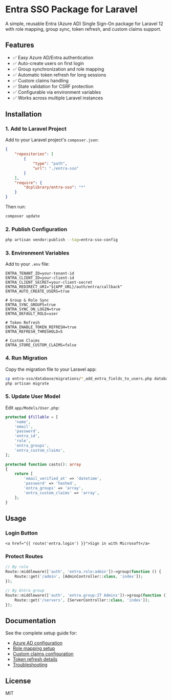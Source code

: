 # Entra SSO Package for Laravel

A simple, reusable Entra (Azure AD) Single Sign-On package for Laravel 12 with role mapping, group sync, token refresh, and custom claims support.

## Features

- ✅ Easy Azure AD/Entra authentication
- ✅ Auto-create users on first login
- ✅ Group synchronization and role mapping
- ✅ Automatic token refresh for long sessions
- ✅ Custom claims handling
- ✅ State validation for CSRF protection
- ✅ Configurable via environment variables
- ✅ Works across multiple Laravel instances

## Installation

### 1. Add to Laravel Project

Add to your Laravel project's `composer.json`:

```json
{
    "repositories": [
        {
            "type": "path",
            "url": "./entra-sso"
        }
    ],
    "require": {
        "dcplibrary/entra-sso": "*"
    }
}
```

Then run:
```bash
composer update
```

### 2. Publish Configuration

```bash
php artisan vendor:publish --tag=entra-sso-config
```

### 3. Environment Variables

Add to your `.env` file:

```env
ENTRA_TENANT_ID=your-tenant-id
ENTRA_CLIENT_ID=your-client-id
ENTRA_CLIENT_SECRET=your-client-secret
ENTRA_REDIRECT_URI="${APP_URL}/auth/entra/callback"
ENTRA_AUTO_CREATE_USERS=true

# Group & Role Sync
ENTRA_SYNC_GROUPS=true
ENTRA_SYNC_ON_LOGIN=true
ENTRA_DEFAULT_ROLE=user

# Token Refresh
ENTRA_ENABLE_TOKEN_REFRESH=true
ENTRA_REFRESH_THRESHOLD=5

# Custom Claims
ENTRA_STORE_CUSTOM_CLAIMS=false
```

### 4. Run Migration

Copy the migration file to your Laravel app:
```bash
cp entra-sso/database/migrations/*_add_entra_fields_to_users.php database/migrations/
php artisan migrate
```

### 5. Update User Model

Edit `app/Models/User.php`:

```php
protected $fillable = [
    'name',
    'email',
    'password',
    'entra_id',
    'role',
    'entra_groups',
    'entra_custom_claims',
];

protected function casts(): array
{
    return [
        'email_verified_at' => 'datetime',
        'password' => 'hashed',
        'entra_groups' => 'array',
        'entra_custom_claims' => 'array',
    ];
}
```

## Usage

### Login Button

```blade
<a href="{{ route('entra.login') }}">Sign in with Microsoft</a>
```

### Protect Routes

```php
// By role
Route::middleware(['auth', 'entra.role:admin'])->group(function () {
    Route::get('/admin', [AdminController::class, 'index']);
});

// By Entra group
Route::middleware(['auth', 'entra.group:IT Admins'])->group(function () {
    Route::get('/servers', [ServerController::class, 'index']);
});
```

## Documentation

See the complete setup guide for:
- [Azure AD configuration](docs/AZURE_SETUP.md)
- [Role mapping setup](docs/ROLE_MAPPING.md)
- [Custom claims configuration](docs/CUSTOM_CLAIMS.md)
- [Token refresh details](docs/TOKEN_REFRESH.md)
- [Troubleshooting](docs/TROUBLESHOOTING.md)

## License

MIT
